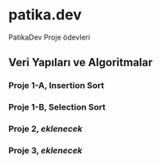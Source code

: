 # patika.dev
PatikaDev Proje ödevleri

## Veri Yapıları ve Algoritmalar

### Proje 1-A, Insertion Sort

### Proje 1-B, Selection Sort

### Proje 2, *eklenecek*

### Proje 3, *eklenecek*
